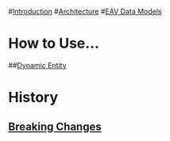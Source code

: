 #[Introduction](intro.md)
#[Architecture](xref:Articles.Architecture)
#[EAV Data Models](eav-core-data.md)
# How to Use...
##[Dynamic Entity](dynamic-entity.md)
# History
## [Breaking Changes](breaking-changes.md)